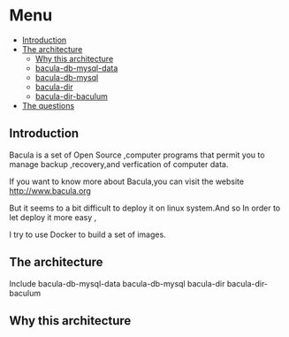 # Menu


- [Introduction](#introduction)
- [The architecture](#the-architecture)
   - [Why this architecture](#why-this-architecture)
   - [bacula-db-mysql-data](/docs/bacula-db-mysql-data.md)
   - [bacula-db-mysql](/docs/bacula-db-mysql.md)
   - [bacula-dir](/docs/bacula-dir.md)
   - [bacula-dir-baculum](/docs/bacula-dir-baculum.md)
- [The questions](/docs/questions.md)

<a name="introduction"></a>    
## Introduction


Bacula is a set of Open Source ,computer programs that permit you to manage backup ,recovery,and verfication of computer data.

If you want to know more about Bacula,you can visit the website http://www.bacula.org

But it seems to a bit difficult to deploy it on linux system.And so In order to let deploy it more easy , 

I try to use Docker to build a set of images.  

<a name="the architecture"></a>
## The architecture


Include bacula-db-mysql-data bacula-db-mysql bacula-dir bacula-dir-baculum 


<a name="why this architecture"></a>
## Why this architecture




